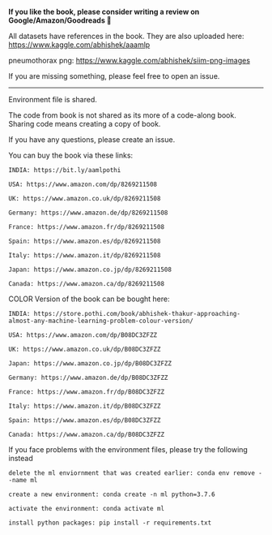 **If you like the book, please consider writing a review on Google/Amazon/Goodreads 🙂**

All datasets have references in the book. They are also uploaded here: https://www.kaggle.com/abhishek/aaamlp

pneumothorax png: https://www.kaggle.com/abhishek/siim-png-images

If you are missing something, please feel free to open an issue.

---

Environment file is shared.

The code from book is not shared as its more of a code-along book.
Sharing code means creating a copy of book.

If you have any questions, please create an issue.


You can buy the book via these links:

    INDIA: https://bit.ly/aamlpothi

    USA: https://www.amazon.com/dp/8269211508

    UK: https://www.amazon.co.uk/dp/8269211508

    Germany: https://www.amazon.de/dp/8269211508

    France: https://www.amazon.fr/dp/8269211508

    Spain: https://www.amazon.es/dp/8269211508

    Italy: https://www.amazon.it/dp/8269211508

    Japan: https://www.amazon.co.jp/dp/8269211508

    Canada: https://www.amazon.ca/dp/8269211508


COLOR Version of the book can be bought here:

    INDIA: https://store.pothi.com/book/abhishek-thakur-approaching-almost-any-machine-learning-problem-colour-version/

    USA: https://www.amazon.com/dp/B08DC3ZFZZ

    UK: https://www.amazon.co.uk/dp/B08DC3ZFZZ
    
    Japan: https://www.amazon.co.jp/dp/B08DC3ZFZZ
    
    Germany: https://www.amazon.de/dp/B08DC3ZFZZ
    
    France: https://www.amazon.fr/dp/B08DC3ZFZZ
    
    Italy: https://www.amazon.it/dp/B08DC3ZFZZ
    
    Spain: https://www.amazon.es/dp/B08DC3ZFZZ
    
    Canada: https://www.amazon.ca/dp/B08DC3ZFZZ


If you face problems with the environment files, please try the following instead

    delete the ml enviornment that was created earlier: conda env remove --name ml

    create a new environment: conda create -n ml python=3.7.6
    
    activate the environment: conda activate ml

    install python packages: pip install -r requirements.txt
